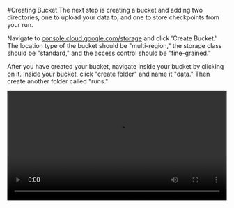 #Creating Bucket
The next step is creating a bucket and adding two directories, one to upload your data to, and one to store checkpoints from your run.

Navigate to [console.cloud.google.com/storage](https://console.cloud.google.com/storage) and click 'Create Bucket.' The location type of the bucket should be "multi-region," the storage class should be "standard," and the access control should be "fine-grained."

After you have created your bucket, navigate inside your bucket by clicking on it. Inside your bucket, click "create folder" and name it "data." Then create another folder called "runs."

<video width="100%" height="auto" controls loop>
  <source src="../media/autoLFADS/create_bucket.mp4" type="video/mp4">
</video>

